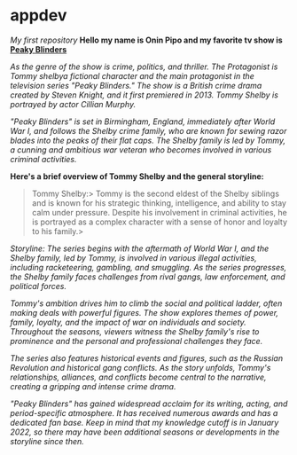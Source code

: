  # appdev
*My first repository*
**Hello my name is Onin Pipo and my favorite tv show is [Peaky Blinders](https://www.netflix.com/watch/80003008?trackId=255824129&tctx=0%2C0%2C7889f682-acba-4057-bebe-806afcb08a57-92568565%2C7889f682-acba-4057-bebe-806afcb08a57-92568565%7C2%2Cunknown%2C%2C%2C%2C%2CVideo%3A80002479%2CminiDpPlayButton)**

*As the genre of the show is crime, politics, and thriller. 
The Protagonist is Tommy shelbya fictional character and the main protagonist in the television series "Peaky Blinders." The show is a British crime drama created by Steven Knight, and it first premiered in 2013. Tommy Shelby is portrayed by actor Cillian Murphy.*

*"Peaky Blinders" is set in Birmingham, England, immediately after World War I, and follows the Shelby crime family, who are known for sewing razor blades into the peaks of their flat caps. The Shelby family is led by Tommy, a cunning and ambitious war veteran who becomes involved in various criminal activities.*

**Here's a brief overview of Tommy Shelby and the general storyline:**

>Tommy Shelby:>
>Tommy is the second eldest of the Shelby siblings and is known for his strategic thinking, intelligence, and ability to stay calm under pressure. Despite his involvement in criminal activities, he is portrayed as a complex character with a sense of honor and loyalty to his family.>

*Storyline:
The series begins with the aftermath of World War I, and the Shelby family, led by Tommy, is involved in various illegal activities, including racketeering, gambling, and smuggling. As the series progresses, the Shelby family faces challenges from rival gangs, law enforcement, and political forces.*

*Tommy's ambition drives him to climb the social and political ladder, often making deals with powerful figures. The show explores themes of power, family, loyalty, and the impact of war on individuals and society. Throughout the seasons, viewers witness the Shelby family's rise to prominence and the personal and professional challenges they face.*

*The series also features historical events and figures, such as the Russian Revolution and historical gang conflicts. As the story unfolds, Tommy's relationships, alliances, and conflicts become central to the narrative, creating a gripping and intense crime drama.*

*"Peaky Blinders" has gained widespread acclaim for its writing, acting, and period-specific atmosphere. It has received numerous awards and has a dedicated fan base. Keep in mind that my knowledge cutoff is in January 2022, so there may have been additional seasons or developments in the storyline since then.*
